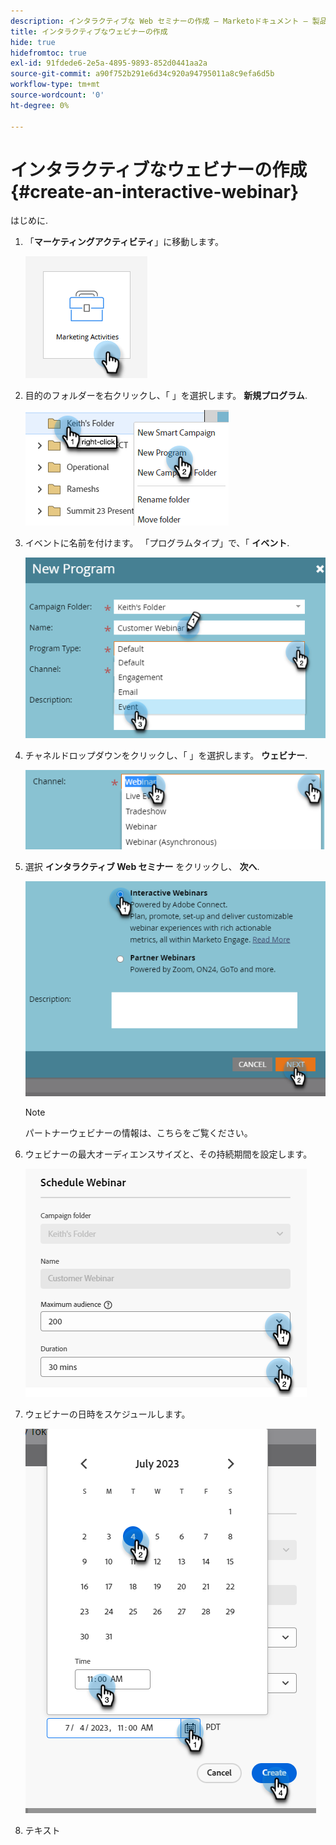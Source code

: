 ```yaml
---
description: インタラクティブな Web セミナーの作成 — Marketoドキュメント — 製品ドキュメント
title: インタラクティブなウェビナーの作成
hide: true
hidefromtoc: true
exl-id: 91fdede6-2e5a-4895-9893-852d0441aa2a
source-git-commit: a90f752b291e6d34c920a94795011a8c9efa6d5b
workflow-type: tm+mt
source-wordcount: '0'
ht-degree: 0%

---
```


# インタラクティブなウェビナーの作成 {#create-an-interactive-webinar}

はじめに.

1. 「**マーケティングアクティビティ**」に移動します。

   ![](assets/create-an-interactive-webinar-1.png)

1. 目的のフォルダーを右クリックし、「 」を選択します。 **新規プログラム**.

   ![](assets/create-an-interactive-webinar-2.png)

1. イベントに名前を付けます。 「プログラムタイプ」で、「 **イベント**.

   ![](assets/create-an-interactive-webinar-3.png)

1. チャネルドロップダウンをクリックし、「 」を選択します。 **ウェビナー**.

   ![](assets/create-an-interactive-webinar-4.png)

1. 選択 **インタラクティブ Web セミナー** をクリックし、 **次へ**.

   ![](assets/create-an-interactive-webinar-5.png)

   >[!NOTE]
   >
   >パートナーウェビナーの情報は、こちらをご覧ください。

1. ウェビナーの最大オーディエンスサイズと、その持続期間を設定します。

   ![](assets/create-an-interactive-webinar-6.png)

1. ウェビナーの日時をスケジュールします。

   ![](assets/create-an-interactive-webinar-7.png)

1. テキスト
